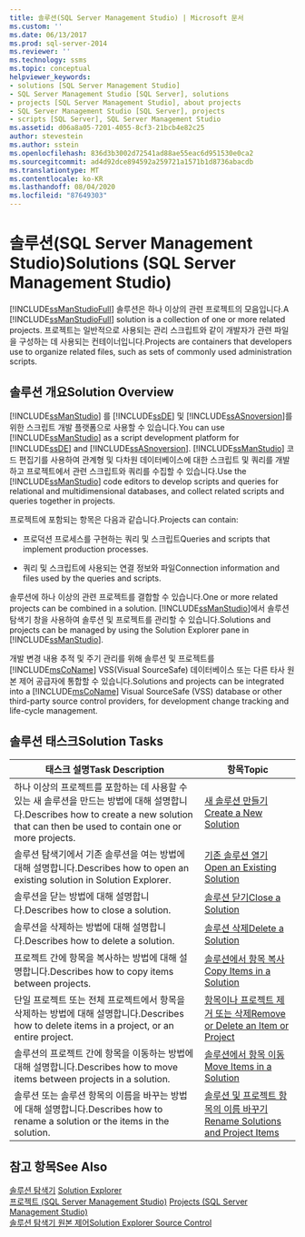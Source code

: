 ```yaml
---
title: 솔루션(SQL Server Management Studio) | Microsoft 문서
ms.custom: ''
ms.date: 06/13/2017
ms.prod: sql-server-2014
ms.reviewer: ''
ms.technology: ssms
ms.topic: conceptual
helpviewer_keywords:
- solutions [SQL Server Management Studio]
- SQL Server Management Studio [SQL Server], solutions
- projects [SQL Server Management Studio], about projects
- SQL Server Management Studio [SQL Server], projects
- scripts [SQL Server], SQL Server Management Studio
ms.assetid: d06a8a05-7201-4055-8cf3-21bcb4e82c25
author: stevestein
ms.author: sstein
ms.openlocfilehash: 836d3b3002d72541ad88ae55eac6d951530e0ca2
ms.sourcegitcommit: ad4d92dce894592a259721a1571b1d8736abacdb
ms.translationtype: MT
ms.contentlocale: ko-KR
ms.lasthandoff: 08/04/2020
ms.locfileid: "87649303"
---
```

# <a name="solutions-sql-server-management-studio"></a><span data-ttu-id="84a39-102">솔루션(SQL Server Management Studio)</span><span class="sxs-lookup"><span data-stu-id="84a39-102">Solutions (SQL Server Management Studio)</span></span>
  <span data-ttu-id="84a39-103">[!INCLUDE[ssManStudioFull](../../includes/ssmanstudiofull-md.md)] 솔루션은 하나 이상의 관련 프로젝트의 모음입니다.</span><span class="sxs-lookup"><span data-stu-id="84a39-103">A [!INCLUDE[ssManStudioFull](../../includes/ssmanstudiofull-md.md)] solution is a collection of one or more related projects.</span></span> <span data-ttu-id="84a39-104">프로젝트는 일반적으로 사용되는 관리 스크립트와 같이 개발자가 관련 파일을 구성하는 데 사용되는 컨테이너입니다.</span><span class="sxs-lookup"><span data-stu-id="84a39-104">Projects are containers that developers use to organize related files, such as sets of commonly used administration scripts.</span></span>  
  
## <a name="solution-overview"></a><span data-ttu-id="84a39-105">솔루션 개요</span><span class="sxs-lookup"><span data-stu-id="84a39-105">Solution Overview</span></span>  
 <span data-ttu-id="84a39-106">[!INCLUDE[ssManStudio](../../includes/ssmanstudio-md.md)] 를 [!INCLUDE[ssDE](../../includes/ssde-md.md)] 및 [!INCLUDE[ssASnoversion](../../includes/ssasnoversion-md.md)]를 위한 스크립트 개발 플랫폼으로 사용할 수 있습니다.</span><span class="sxs-lookup"><span data-stu-id="84a39-106">You can use [!INCLUDE[ssManStudio](../../includes/ssmanstudio-md.md)] as a script development platform for [!INCLUDE[ssDE](../../includes/ssde-md.md)] and [!INCLUDE[ssASnoversion](../../includes/ssasnoversion-md.md)].</span></span> <span data-ttu-id="84a39-107">[!INCLUDE[ssManStudio](../../includes/ssmanstudio-md.md)] 코드 편집기를 사용하여 관계형 및 다차원 데이터베이스에 대한 스크립트 및 쿼리를 개발하고 프로젝트에서 관련 스크립트와 쿼리를 수집할 수 있습니다.</span><span class="sxs-lookup"><span data-stu-id="84a39-107">Use the [!INCLUDE[ssManStudio](../../includes/ssmanstudio-md.md)] code editors to develop scripts and queries for relational and multidimensional databases, and collect related scripts and queries together in projects.</span></span>  
  
 <span data-ttu-id="84a39-108">프로젝트에 포함되는 항목은 다음과 같습니다.</span><span class="sxs-lookup"><span data-stu-id="84a39-108">Projects can contain:</span></span>  
  
-   <span data-ttu-id="84a39-109">프로덕션 프로세스를 구현하는 쿼리 및 스크립트</span><span class="sxs-lookup"><span data-stu-id="84a39-109">Queries and scripts that implement production processes.</span></span>  
  
-   <span data-ttu-id="84a39-110">쿼리 및 스크립트에 사용되는 연결 정보와 파일</span><span class="sxs-lookup"><span data-stu-id="84a39-110">Connection information and files used by the queries and scripts.</span></span>  
  
 <span data-ttu-id="84a39-111">솔루션에 하나 이상의 관련 프로젝트를 결합할 수 있습니다.</span><span class="sxs-lookup"><span data-stu-id="84a39-111">One or more related projects can be combined in a solution.</span></span> <span data-ttu-id="84a39-112">[!INCLUDE[ssManStudio](../../includes/ssmanstudio-md.md)]에서 솔루션 탐색기 창을 사용하여 솔루션 및 프로젝트를 관리할 수 있습니다.</span><span class="sxs-lookup"><span data-stu-id="84a39-112">Solutions and projects can be managed by using the Solution Explorer pane in [!INCLUDE[ssManStudio](../../includes/ssmanstudio-md.md)].</span></span>  
  
 <span data-ttu-id="84a39-113">개발 변경 내용 추적 및 주기 관리를 위해 솔루션 및 프로젝트를 [!INCLUDE[msCoName](../../includes/msconame-md.md)] VSS(Visual SourceSafe) 데이터베이스 또는 다른 타사 원본 제어 공급자에 통합할 수 있습니다.</span><span class="sxs-lookup"><span data-stu-id="84a39-113">Solutions and projects can be integrated into a [!INCLUDE[msCoName](../../includes/msconame-md.md)] Visual SourceSafe (VSS) database or other third-party source control providers, for development change tracking and life-cycle management.</span></span>  
  
## <a name="solution-tasks"></a><span data-ttu-id="84a39-114">솔루션 태스크</span><span class="sxs-lookup"><span data-stu-id="84a39-114">Solution Tasks</span></span>  
  
|<span data-ttu-id="84a39-115">태스크 설명</span><span class="sxs-lookup"><span data-stu-id="84a39-115">Task Description</span></span>|<span data-ttu-id="84a39-116">항목</span><span class="sxs-lookup"><span data-stu-id="84a39-116">Topic</span></span>|  
|----------------------|-----------|  
|<span data-ttu-id="84a39-117">하나 이상의 프로젝트를 포함하는 데 사용할 수 있는 새 솔루션을 만드는 방법에 대해 설명합니다.</span><span class="sxs-lookup"><span data-stu-id="84a39-117">Describes how to create a new solution that can then be used to contain one or more projects.</span></span>|[<span data-ttu-id="84a39-118">새 솔루션 만들기</span><span class="sxs-lookup"><span data-stu-id="84a39-118">Create a New Solution</span></span>](create-a-new-solution.md)|  
|<span data-ttu-id="84a39-119">솔루션 탐색기에서 기존 솔루션을 여는 방법에 대해 설명합니다.</span><span class="sxs-lookup"><span data-stu-id="84a39-119">Describes how to open an existing solution in Solution Explorer.</span></span>|[<span data-ttu-id="84a39-120">기존 솔루션 열기</span><span class="sxs-lookup"><span data-stu-id="84a39-120">Open an Existing Solution</span></span>](open-an-existing-solution.md)|  
|<span data-ttu-id="84a39-121">솔루션을 닫는 방법에 대해 설명합니다.</span><span class="sxs-lookup"><span data-stu-id="84a39-121">Describes how to close a solution.</span></span>|[<span data-ttu-id="84a39-122">솔루션 닫기</span><span class="sxs-lookup"><span data-stu-id="84a39-122">Close a Solution</span></span>](close-a-solution.md)|  
|<span data-ttu-id="84a39-123">솔루션을 삭제하는 방법에 대해 설명합니다.</span><span class="sxs-lookup"><span data-stu-id="84a39-123">Describes how to delete a solution.</span></span>|[<span data-ttu-id="84a39-124">솔루션 삭제</span><span class="sxs-lookup"><span data-stu-id="84a39-124">Delete a Solution</span></span>](delete-a-solution.md)|  
|<span data-ttu-id="84a39-125">프로젝트 간에 항목을 복사하는 방법에 대해 설명합니다.</span><span class="sxs-lookup"><span data-stu-id="84a39-125">Describes how to copy items between projects.</span></span>|[<span data-ttu-id="84a39-126">솔루션에서 항목 복사</span><span class="sxs-lookup"><span data-stu-id="84a39-126">Copy Items in a Solution</span></span>](copy-items-in-a-solution.md)|  
|<span data-ttu-id="84a39-127">단일 프로젝트 또는 전체 프로젝트에서 항목을 삭제하는 방법에 대해 설명합니다.</span><span class="sxs-lookup"><span data-stu-id="84a39-127">Describes how to delete items in a project, or an entire project.</span></span>|[<span data-ttu-id="84a39-128">항목이나 프로젝트 제거 또는 삭제</span><span class="sxs-lookup"><span data-stu-id="84a39-128">Remove or Delete an Item or Project</span></span>](remove-or-delete-an-item-or-project.md)|  
|<span data-ttu-id="84a39-129">솔루션의 프로젝트 간에 항목을 이동하는 방법에 대해 설명합니다.</span><span class="sxs-lookup"><span data-stu-id="84a39-129">Describes how to move items between projects in a solution.</span></span>|[<span data-ttu-id="84a39-130">솔루션에서 항목 이동</span><span class="sxs-lookup"><span data-stu-id="84a39-130">Move Items in a Solution</span></span>](move-items-in-a-solution.md)|  
|<span data-ttu-id="84a39-131">솔루션 또는 솔루션 항목의 이름을 바꾸는 방법에 대해 설명합니다.</span><span class="sxs-lookup"><span data-stu-id="84a39-131">Describes how to rename a solution or the items in the solution.</span></span>|[<span data-ttu-id="84a39-132">솔루션 및 프로젝트 항목의 이름 바꾸기</span><span class="sxs-lookup"><span data-stu-id="84a39-132">Rename Solutions and Project Items</span></span>](rename-solutions-and-project-items.md)|  
  
## <a name="see-also"></a><span data-ttu-id="84a39-133">참고 항목</span><span class="sxs-lookup"><span data-stu-id="84a39-133">See Also</span></span>  
 <span data-ttu-id="84a39-134">[솔루션 탐색기](solution-explorer.md) </span><span class="sxs-lookup"><span data-stu-id="84a39-134">[Solution Explorer](solution-explorer.md) </span></span>  
 <span data-ttu-id="84a39-135">[프로젝트 &#40;SQL Server Management Studio&#41;](projects-sql-server-management-studio.md) </span><span class="sxs-lookup"><span data-stu-id="84a39-135">[Projects &#40;SQL Server Management Studio&#41;](projects-sql-server-management-studio.md) </span></span>  
 [<span data-ttu-id="84a39-136">솔루션 탐색기 원본 제어</span><span class="sxs-lookup"><span data-stu-id="84a39-136">Solution Explorer Source Control</span></span>](../../database-engine/solution-explorer-source-control.md)  
  
  
